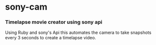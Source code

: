 # sony-cam
### Timelapse movie creator using sony api

Using Ruby and sony's Api this automates the camera to take snapshots every 3 seconds to create a timelapse video.